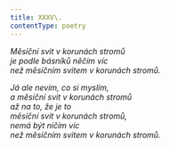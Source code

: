 ```yaml
---
title: XXXV\.
contentType: poetry
---
```


<section>

_Měsíční svit v korunách stromů  
je podle básníků něčím víc  
než měsíčním svitem v korunách stromů._

</section>

<section>

_Já ale nevím, co si myslím,  
a měsíční svit v korunách stromů  
až na to, že je to  
měsíční svit v korunách stromů,  
nemá být ničím víc  
než měsíčním svitem v korunách stromů._

</section>
